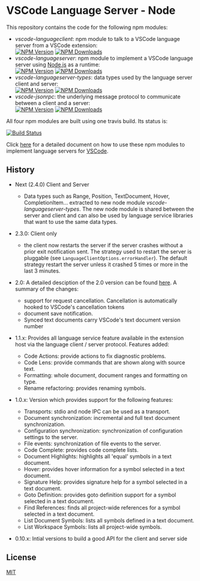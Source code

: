 # VSCode Language Server - Node

This repository contains the code for the following npm modules:

* _vscode-languageclient_: npm module to talk to a VSCode language server from a VSCode extension:<br>
[![NPM Version](https://img.shields.io/npm/v/vscode-languageclient.svg)](https://npmjs.org/package/vscode-languageclient)
[![NPM Downloads](https://img.shields.io/npm/dm/vscode-languageclient.svg)](https://npmjs.org/package/vscode-languageclient)
* _vscode-languageserver_: npm module to implement a VSCode language server using [Node.js](https://nodejs.org/) as a runtime:<br>
[![NPM Version](https://img.shields.io/npm/v/vscode-languageserver.svg)](https://npmjs.org/package/vscode-languageserver)
[![NPM Downloads](https://img.shields.io/npm/dm/vscode-languageserver.svg)](https://npmjs.org/package/vscode-languageserver)
* _vscode-languageserver-types_: data types used by the language server client and server:<br>
[![NPM Version](https://img.shields.io/npm/v/vscode-languageserver-types.svg)](https://npmjs.org/package/vscode-languageserver-types)
[![NPM Downloads](https://img.shields.io/npm/dm/vscode-languageserver-types.svg)](https://npmjs.org/package/vscode-languageserver-types)
* _vscode-jsonrpc_: the underlying message protocol to communicate between a client and a server:<br>
[![NPM Version](https://img.shields.io/npm/v/vscode-jsonrpc.svg)](https://npmjs.org/package/vscode-jsonrpc)
[![NPM Downloads](https://img.shields.io/npm/dm/vscode-jsonrpc.svg)](https://npmjs.org/package/vscode-jsonrpc)

All four npm modules are built using one travis build. Its status is:

[![Build Status](https://travis-ci.org/Microsoft/vscode-languageserver-node.svg?branch=master)](https://travis-ci.org/Microsoft/vscode-languageserver-node)

Click [here](https://code.visualstudio.com/docs/extensions/example-language-server) for a detailed document on how to use these npm modules to implement 
language servers for [VSCode](https://code.visualstudio.com/).

## History

* Next (2.4.0) Client and Server
  * Data types such as Range, Position, TextDocument, Hover, CompletionItem... extracted to new node module _vscode-languageserver-types_.
  The new node module is shared between the server and client and can also be used by language service libraries that want to use the same data types.

* 2.3.0: Client only
  * the client now restarts the server if the server crashes without a prior exit notification sent. The strategy used to restart
  the server is pluggable (see `LanguageClientOptions.errorHandler`). The default strategy restart the server unless it crashed 5
  times or more in the last 3 minutes. 

* 2.0: A detailed desciption of the 2.0 version can be found [here](https://github.com/Microsoft/vscode-languageserver-protocol/blob/master/README.md). A summary of the changes:
  * support for request cancellation. Cancellation is automatically hooked to VSCode's cancellation tokens
  * document save notification.
  * Synced text documents carry VSCode's text document version number

* 1.1.x: Provides all language service feature available in the extension host via the language client / server protocol. Features added:
  * Code Actions: provide actions to fix diagnostic problems.
  * Code Lens: provide commands that are shown along with source text.
  * Formatting: whole document, document ranges and formatting on type.
  * Rename refactoring: provides renaming symbols.

* 1.0.x: Version which provides support for the following features:
  * Transports: stdio and node IPC can be used as a transport.
  * Document synchronization: incremental and full text document synchronization.
  * Configuration synchronization: synchronization of configuration settings to the server.
  * File events: synchronization of file events to the server.
  * Code Complete: provides code complete lists.
  * Document Highlights: highlights all 'equal' symbols in a text document.
  * Hover: provides hover information for a symbol selected in a text document.
  * Signature Help: provides signature help for a symbol selected in a text document.
  * Goto Definition: provides goto definition support for a symbol selected in a text document.
  * Find References: finds all project-wide references for a symbol selected in a text document.
  * List Document Symbols: lists all symbols defined in a text document.
  * List Workspace Symbols: lists all project-wide symbols.

* 0.10.x: Intial versions to build a good API for the client and server side

## License
[MIT](https://github.com/Microsoft/vscode-languageserver-node/blob/master/License.txt)
